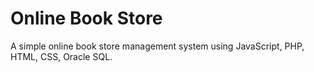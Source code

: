 # Online Book Store
A simple online book store management system using JavaScript, PHP, HTML, CSS, Oracle SQL.
